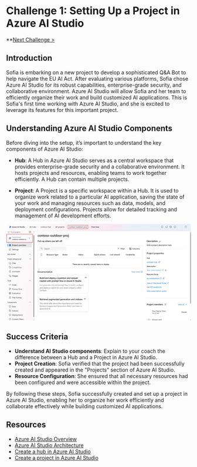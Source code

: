 # Challenge 1: Setting Up a Project in Azure AI Studio

**[Next Challenge >](./Challenge2-Foundamentals.md)

## Introduction
Sofia is embarking on a new project to develop a sophisticated Q&A Bot to help navigate the EU AI Act. After evaluating various platforms, Sofia chose Azure AI Studio for its robust capabilities, enterprise-grade security, and collaborative environment. Azure AI Studio will allow Sofia and her team to efficiently organize their work and build customized AI applications. This is Sofia's first time working with Azure AI Studio, and she is excited to leverage its features for this important project.

## Understanding Azure AI Studio Components
Before diving into the setup, it’s important to understand the key components of Azure AI Studio:

- **Hub**: A Hub in Azure AI Studio serves as a central workspace that provides enterprise-grade security and a collaborative environment. It hosts projects and resources, enabling teams to work together efficiently. A Hub can contain multiple projects.
  
- **Project**: A Project is a specific workspace within a Hub. It is used to organize work related to a particular AI application, saving the state of your work and managing resources such as data, models, and deployment configurations. Projects allow for detailed tracking and management of AI development efforts.


![Azure AI Studio - Project](../../images/project-view-aistudio.png)

## Success Criteria
- **Understand AI Studio components**: Explain to your coach the difference between a Hub and a Project in Azure AI Studio.
- **Project Creation**: Sofia verified that the project had been successfully created and appeared in the "Projects" section of Azure AI Studio.
- **Resource Configuration**: She ensured that all necessary resources had been configured and were accessible within the project.

By following these steps, Sofia successfully created and set up a project in Azure AI Studio, enabling her to organize her work efficiently and collaborate effectively while building customized AI applications.

## Resources

- [Azure AI Studio Overview](https://learn.microsoft.com/en-us/azure/ai-studio/what-is-ai-studio)
- [Azure AI Studio Architecture](https://learn.microsoft.com/en-us/azure/ai-studio/concepts/architecture)
- [Create a hub in Azure AI Studio](https://learn.microsoft.com/en-us/azure/ai-studio/how-to/create-azure-ai-resource?tabs=portal)
- [Create a project in Azure AI Studio](https://learn.microsoft.com/en-us/azure/ai-studio/how-to/create-projects?tabs=ai-studio)

